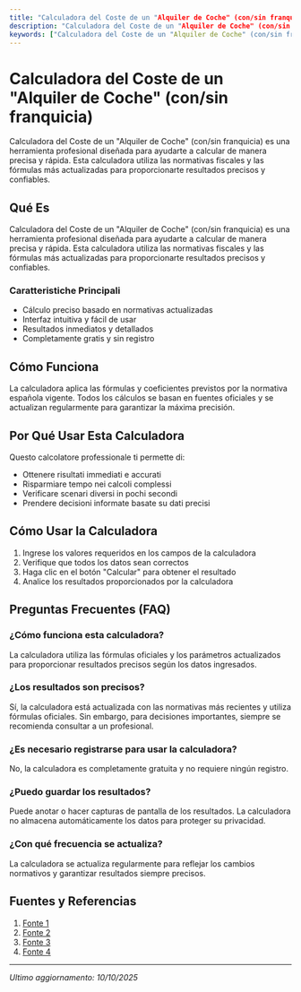 ```yaml
---
title: "Calculadora del Coste de un "Alquiler de Coche" (con/sin franquicia)"
description: "Calculadora del Coste de un "Alquiler de Coche" (con/sin franquicia) es una herramienta profesional diseñada para ayudarte a calcular de manera precisa y rápida. Esta calculadora utiliza las normativas fiscales y las fórmulas más actualizadas para proporcionarte resultados precisos y confiables."
keywords: ["Calculadora del Coste de un "Alquiler de Coche" (con/sin franquicia)", "calcolatore", "calcolo online"]
---
```


# Calculadora del Coste de un "Alquiler de Coche" (con/sin franquicia)

Calculadora del Coste de un "Alquiler de Coche" (con/sin franquicia) es una herramienta profesional diseñada para ayudarte a calcular de manera precisa y rápida. Esta calculadora utiliza las normativas fiscales y las fórmulas más actualizadas para proporcionarte resultados precisos y confiables.

## Qué Es

Calculadora del Coste de un "Alquiler de Coche" (con/sin franquicia) es una herramienta profesional diseñada para ayudarte a calcular de manera precisa y rápida. Esta calculadora utiliza las normativas fiscales y las fórmulas más actualizadas para proporcionarte resultados precisos y confiables.

### Caratteristiche Principali

- Cálculo preciso basado en normativas actualizadas
- Interfaz intuitiva y fácil de usar
- Resultados inmediatos y detallados
- Completamente gratis y sin registro

## Cómo Funciona

La calculadora aplica las fórmulas y coeficientes previstos por la normativa española vigente. Todos los cálculos se basan en fuentes oficiales y se actualizan regularmente para garantizar la máxima precisión.

## Por Qué Usar Esta Calculadora

Questo calcolatore professionale ti permette di:

- Ottenere risultati immediati e accurati
- Risparmiare tempo nei calcoli complessi
- Verificare scenari diversi in pochi secondi
- Prendere decisioni informate basate su dati precisi

## Cómo Usar la Calculadora

1. Ingrese los valores requeridos en los campos de la calculadora
2. Verifique que todos los datos sean correctos
3. Haga clic en el botón "Calcular" para obtener el resultado
4. Analice los resultados proporcionados por la calculadora

## Preguntas Frecuentes (FAQ)

### ¿Cómo funciona esta calculadora?

La calculadora utiliza las fórmulas oficiales y los parámetros actualizados para proporcionar resultados precisos según los datos ingresados.

### ¿Los resultados son precisos?

Sí, la calculadora está actualizada con las normativas más recientes y utiliza fórmulas oficiales. Sin embargo, para decisiones importantes, siempre se recomienda consultar a un profesional.

### ¿Es necesario registrarse para usar la calculadora?

No, la calculadora es completamente gratuita y no requiere ningún registro.

### ¿Puedo guardar los resultados?

Puede anotar o hacer capturas de pantalla de los resultados. La calculadora no almacena automáticamente los datos para proteger su privacidad.

### ¿Con qué frecuencia se actualiza?

La calculadora se actualiza regularmente para reflejar los cambios normativos y garantizar resultados siempre precisos.

## Fuentes y Referencias

1. [Fonte 1](https://elpais.com/economia/2018/10/05/actualidad/1538736578_666709.html)
2. [Fonte 2](https://www.allianzntwrk.com/blog/ahorra-alquiler-de-coche/?srsltid=AfmBOoow1iqoaTRk4Ef6HpolcYsfEgL1hwfXwlOQRKTmwBJB5v32nCmD)
3. [Fonte 3](https://www.awauto.es/rent-a-car/)
4. [Fonte 4](https://idoneo.es/renting/guias/financieras-renting/racc-renting)

---

*Ultimo aggiornamento: 10/10/2025*
